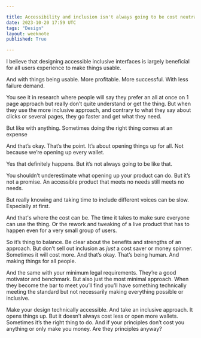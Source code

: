 ```yaml
---

title: Accessibility and inclusion isn't always going to be cost neutral
date: 2023-10-20 17:59 UTC
tags: "Design"
layout: weeknote
published: True

---
```


I believe that designing accessible inclusive interfaces is largely beneficial for all users experience to make things usable.

And with things being usable. More profitable. More successful. With less failure demand.

You see it in research where people will say they prefer an all at once on 1 page approach but really don’t quite understand or get the thing. But when they use the more inclusive approach, and contrary to what they say about clicks or several pages, they go faster and get what they need.

But like with anything. Sometimes doing the right thing comes at an expense

And that’s okay. That’s the point. It’s about opening things up for all. Not because we’re opening up every wallet.

Yes that definitely happens. But it’s not always going to be like that.

You shouldn’t underestimate what opening up your product can do. But it’s not a promise. An accessible product that meets no needs still meets no needs.

But really knowing and taking time to include different voices can be slow. Especially at first.

And that's where the cost can be. The time it takes to make sure everyone can use the thing. Or the rework and tweaking of a live product that has to happen even for a very small group of users.

So it’s thing to balance. Be clear about the benefits and strengths of an approach. But don’t sell out inclusion as *just* a cost saver or money spinner. Sometimes it will cost more. And that’s okay. That’s being human. And making things for all people.

And the same with your minimum legal requirements. They’re a good motivator and benchmark. But also just the most minimal approach. When they become the bar to meet you’ll find you’ll have something technically meeting the standard but not necessarily making everything possible or inclusive.

Make your design technically accessible. And take an inclusive approach. It opens things up. But it doesn’t always cost less or open more wallets. Sometimes it’s the right thing to do. And if your principles don’t cost you anything or only make you money. Are they principles anyway?